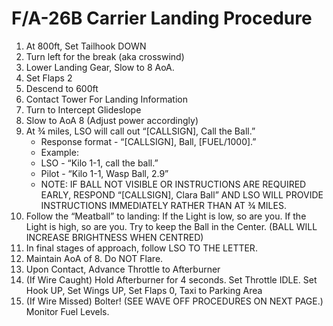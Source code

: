 # F/A-26B Carrier Landing Procedure

1. At 800ft, Set Tailhook DOWN
2. Turn left for the break (aka crosswind)
3. Lower Landing Gear, Slow to 8 AoA.
4. Set Flaps 2
5. Descend to 600ft
6. Contact Tower For Landing Information
7. Turn to Intercept Glideslope
8. Slow to AoA 8 (Adjust power accordingly)
9. At ¾ miles, LSO will call out “[CALLSIGN], Call the Ball.”
    - Response format - “[CALLSIGN], Ball, [FUEL/1000].”
    - Example:
    - LSO - “Kilo 1-1, call the ball.”
    - Pilot - “Kilo 1-1, Wasp Ball, 2.9”
    - NOTE: IF BALL NOT VISIBLE OR INSTRUCTIONS ARE REQUIRED EARLY, RESPOND “[CALLSIGN], Clara Ball” AND LSO WILL PROVIDE INSTRUCTIONS IMMEDIATELY RATHER THAN AT ¾ MILES.
10. Follow the “Meatball” to landing: If the Light is low, so are you. If the Light is high, so are you. Try to keep the Ball in the Center. (BALL WILL INCREASE BRIGHTNESS WHEN CENTRED)
11. In final stages of approach, follow LSO TO THE LETTER.
12. Maintain AoA of 8. Do NOT Flare.
13. Upon Contact, Advance Throttle to Afterburner
14. (If Wire Caught) Hold Afterburner for 4 seconds. Set Throttle IDLE. Set Hook UP, Set Wings UP, Set Flaps 0, Taxi to Parking Area
15. (If Wire Missed) Bolter! (SEE WAVE OFF PROCEDURES ON NEXT PAGE.) Monitor Fuel Levels.

<br>
